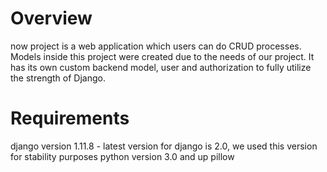 # Overview
now project is a web application which users can do CRUD processes. Models inside this project were created due to the needs of our project. It has its own custom backend model, user and authorization to fully utilize the strength of Django.
# Requirements
django version 1.11.8 - latest version for django is 2.0, we used this version for stability purposes
python version 3.0 and up
pillow

